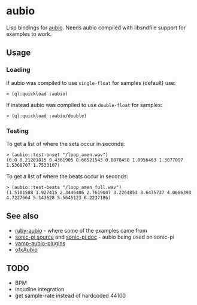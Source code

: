 # aubio

Lisp bindings for [aubio](https://aubio.org/). Needs aubio compiled with libsndfile support for examples to work.

## Usage

### Loading
If aubio was compiled to use `single-float` for samples (default) use:
```
> (ql:quickload :aubio)
```
If instead aubio was compiled to use `double-float` for samples:
```
> (ql:quickload :aubio/double)
```

### Testing
To get a list of where the sets occur in seconds:
```
> (aubio::test-onset "/loop_amen.wav")
(0.0 0.21201815 0.4361905 0.66521543 0.8878458 1.0956463 1.3077097 1.5368707 1.7533107)
```
To get a list of where the beats occur in seconds:
```
> (aubio::test-beats "/loop_amen_full.wav")
(1.5101588 1.927415 2.3446486 2.7619047 3.2264853 3.6475737 4.0686393 4.7227664 5.143628 5.5645123 6.2237186)
```

## See also

* [ruby-aubio](https://github.com/xavriley/ruby-aubio) - where some of the examples came from
* [sonic-pi source](https://github.com/samaaron/sonic-pi/blob/0fff19db99350ab143a3a5c3e353c73555ca3574/app/server/ruby/lib/sonicpi/samplebuffer.rb) and [sonic-pi doc](https://github.com/samaaron/sonic-pi/blob/master/etc/doc/tutorial/A.12-sample-slicing.md) - aubio being used on sonic-pi
* [vamp-aubio-plugins](https://github.com/aubio/vamp-aubio-plugins)
* [ofxAubio](https://github.com/aubio/ofxAubio)

## TODO

- BPM
- incudine integration
- get sample-rate instead of hardcoded 44100
